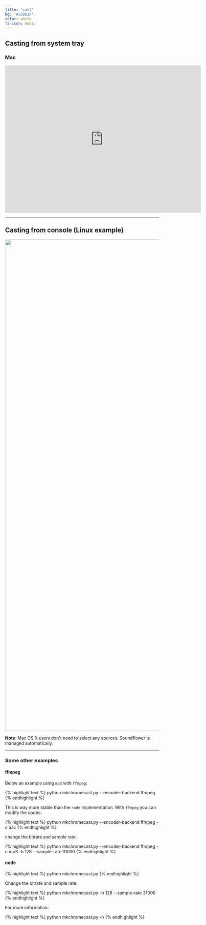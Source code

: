 ```yaml
---
title: "cast"
bg: '#63BD2F'
color: white
fa-icon: music
---
```


## Casting from system tray

### Mac


<center>
<iframe width="640" height="480" src="https://www.youtube.com/embed/d9Qn_LltOjU" frameborder="0" allowfullscreen></iframe>
</center>

---------------------------------

## Casting from console (Linux example)

<center>
<img src="https://raw.githubusercontent.com/muammar/mkchromecast/master/images/mkchromecast_linux.gif" height="1600" width="900" >
</center>

**Note**: Mac OS X users don't need to select any sources. Soundflower is managed
automatically.

---------------------------------

### Some other examples

#### ffmpeg

Below an example using `mp3` with `ffmpeg`:

{% highlight text  %}
python mkchromecast.py --encoder-backend ffmpeg
{% endhighlight %}

This is way more stable than the `node` implementation. With `ffmpeg` you can
modify the codec:

{% highlight text  %}
python mkchromecast.py --encoder-backend ffmpeg -c aac
{% endhighlight %}

change the bitrate and sample rate:

{% highlight text  %}
python mkchromecast.py --encoder-backend ffmpeg -c mp3 -b 128 --sample-rate 31000
{% endhighlight %}

#### node

{% highlight text  %}
python mkchromecast.py
{% endhighlight %}

Change the bitrate and sample rate:

{% highlight text  %}
python mkchromecast.py -b 128 --sample-rate 31000
{% endhighlight %}

For more information:

{% highlight text  %}
python mkchromecast.py -h
{% endhighlight %}
